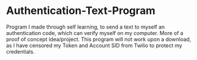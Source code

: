 # Authentication-Text-Program
Program I made through self learning, to send a text to myself an authentication code, which can verify myself on my computer. More of a proof of concept idea/project. This program will not work upon a download, as I have censored my Token and Account SID from Twilio to protect my credentials.
